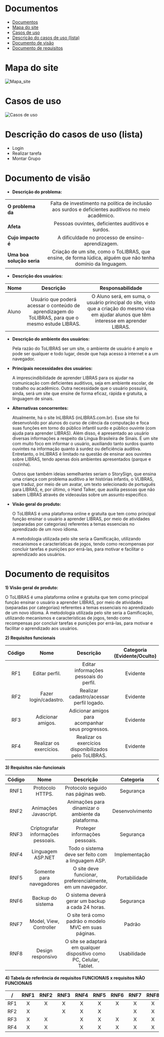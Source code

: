 # Documentos
- [Documentos](#documentos)
- [Mapa do site](#mapa-do-site)
- [Casos de uso](#casos-de-uso)
- [Descrição do casos de uso (lista)](#descrição-do-casos-de-uso-lista)
- [Documento de visão](#documento-de-visão)
- [Documento de requisitos](#documento-de-requisitos)

# Mapa do site

![Mapa_site](mapa_do_site_tolibras.jpeg)

# Casos de uso

![Casos de uso](casos_de_uso.jpeg)

# Descrição do casos de uso (lista)
- Login
- Realizar tarefa
- Montar Grupo

# Documento de visão

* **Descrição do problema:**

|         |            | 
| ------------- |:-------------:|
| **O problema da**      | Falta de investimento na política de inclusão aos surdos e deficientes auditivos no meio acadêmico. | 
| **Afeta**      | Pessoas ouvintes, deficientes auditivos e surdos.     |
| **Cujo impacto é** | A dificuldade no processo de ensino-aprendizagem.      |
| **Uma boa solução seria** | Criação de um site, como o ToLIBRAS, que ensine, de forma lúdica, alguém que não tenha domínio da linguagem.      |

*  **Descrição dos usuários:**

|   Nome      |   Descrição    |   Responsabilidade   | 
| ------------- |:-------------:|:-------------:|
| Aluno      | Usuário que poderá acessar o conteúdo de aprendizagem do ToLIBRAS, para que o mesmo estude LIBRAS.  |   O Aluno será, em suma, o usuário principal do site, visto que a criação do mesmo visa em ajudar alunos que têm interesse em aprender LIBRAS.    |

* **Descrição do ambiente dos usuários:**

    Pela razão do ToLIBRAS ser um site, o ambiente de usuário é amplo e pode ser qualquer e todo lugar, desde que haja acesso à
internet e a um navegador.

* **Principais necessidades dos usuários:**

    A imprescindibilidade de aprender LIBRAS para os ajudar na comunicação com deficientes auditivos, seja em ambiente escolar, de
trabalho ou acadêmico. Outra necessidade que o usuário possuirá, ainda, será um site que ensine de forma eficaz, rápida e gratuita, a linguagem
de sinais.

* **Alternativas concorrentes:**

    Atualmente, há o site InLIBRAS (inLIBRAS.com.br). Esse site foi desenvolvido por alunos do curso de ciência da computação e foca
suas funções em torno do público infantil surdo e público ouvinte (com ajuda para aprender LIBRAS). Além disso, é apresentado ao usuário
diversas informações a respeito da Língua Brasileira de Sinais. É um site com muito foco em informar o usuário, auxiliando tanto surdos quanto
ouvintes na informação quanto à surdez ou deficiência auditiva. Entretanto, o InLIBRAS é limitado na questão de ensinar aos ouvintes sobre
LIBRAS, tendo apenas dois ambientes apresentados (parque e cozinha).
    
    Outros que também ideias semelhantes seriam o StorySign, que ensina uma criança com problema auditivo a ler histórias infantis,
o VLIBRAS, que traduz, por meio de um avatar, um texto selecionado de português para LIBRAS, e, por último, o Hand Talker, que auxilia pessoas
que não sabem LIBRAS através de videoaulas sobre um assunto especifico. 

* **Visão geral do produto:**

     O ToLIBRAS é uma plataforma online e gratuita que tem como principal função ensinar o usuário a aprender LIBRAS, por meio de
atividades (separadas por categorias) referentes a temas essenciais no aprendizado de um novo idioma.
     
     A metodologia utilizada pelo site seria a Gamificação, utilizando mecanismos e características de jogos, tendo como recompensas
por concluir tarefas e punições por errá-las, para motivar e facilitar o aprendizado aos usuários. 

# Documento de requisitos

   **1) Visão geral de produto:**

   O ToLIBRAS é uma plataforma online e gratuita que tem como principal
   função ensinar o usuário a aprender LIBRAS, por meio de atividades (separadas por categorias)
   referentes a temas essenciais no aprendizado de um novo idioma. A metodologia utilizada pelo site
   seria a Gamificação, utilizando mecanismos e características de jogos, tendo como recompensas
   por concluir tarefas e punições por errá-las, para motivar e facilitar o aprendizado aos usuários.

   **2) Requisitos funcionais**

   |     Código    |     Nome       |     Descrição      |     Categoria (Evidente/Oculto)       |
   |:-------------:|:-------------:|:-------------:|:-------------:|
   | RF1 | Editar perfil. |    Editar informações pessoais do perfil.    |  Evidente   |
   | RF2 | Fazer login/cadastro.   |    Realizar cadastro/acessar perfil logado.    |  Evidente   |
   | RF3 | Adicionar amigos.    |   Adicionar amigos para acompanhar seus progressos.   |  Evidente   |
   | RF4 | Realizar os exercícios.      |    Realizar os exercícios disponibilizados pelo ToLIBRAS.    |  Evidente   |
   
   **3) Requisitos não-funcionais**
   
   |     Código    |     Nome       |     Descrição      |     Categoria      |     Classificação      |
   |:-------------:|:-------------:|:-------------:|:-------------:|:-------------:|
   | RNF1 | Protocolo HTTPS. |    Protocolo seguido nas páginas web.    |  Segurança   |  Obrigatório   |
   | RNF2 | Animações Javascript.   |    Animações para dinamizar o ambiente da plataforma.    |  Desenvolvimento   |  Desejável   |
   | RNF3 | Criptografar informações pessoais.    |   Proteger informações pessoais.   |  Segurança   |  Obrigatório   |
   | RNF4 | Linguagem ASP.NET   |    Todo o sistema deve ser feito com a linguagem ASP.   |  Implementação   |  Obrigatório   |
   | RNF5 | Somente para navegadores   |    O site deve funcionar, preferencialmente, em um navegador.   |  Portabilidade   |  Obrigatório   |
   | RNF6 | Backup do sistema   |    O sistema deverá gerar um backup a cada 24 horas.   |  Segurança   |  Desejável   |
   | RNF7 | Model, View, Controller   |    O site terá como padrão o modelo MVC em suas páginas.   |  Padrão   |  Obrigatório   |
   | RNF8 | Design responsivo   |    O site se adaptará em qualquer dispositivo como PC, Celular, Tablet.   |  Usabilidade   |  Obrigatório   |
   
   **4) Tabela de referência de requisitos FUNCIONAIS x requisitos NÃO FUNCIONAIS**
   
   |     /    |     RNF1     |     RNF2      |     RNF3     |     RNF4     |     RNF5     |     RNF6     |     RNF7     |     RNF8     |
   |:-------------:|:-------------:|:-------------:|:-------------:|:-------------:|:-------------:|:-------------:|:-------------:|:-------------:|
   | RF1 | X | X | X | X | X | X | X | X |
   | RF2 | X |  | X | X | X |  | X | X |
   | RF3 | X | X |  | X | X | X | X | X |
   | RF4 | X | X |  | X | X | X | X | X |
